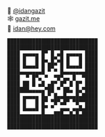 🦩  [@idangazit](https://twitter.com/idangazit)<br/>
🕸  [gazit.me](https://gazit.me)<br/>
📮  [idan@hey.com](mailto:idan@hey.com)

```
█████████████████████████████
█████████████████████████████
████ ▄▄▄▄▄ █▀ █ ▄█ ▄▄▄▄▄ ████
████ █   █ █▄ █▀▄█ █   █ ████
████ █▄▄▄█ █ ██▀ █ █▄▄▄█ ████
████▄▄▄▄▄▄▄█ ▀ ▀ █▄▄▄▄▄▄▄████
████  ▀ █▀▄ ▀  ▀█▀▄▄ █  ▀████
████ ██ █ ▄█ ▄█▀ █▀ █ █▀ ████
███████▄▄▄▄▄▀██ ▀ ██▄ █▄▀████
████ ▄▄▄▄▄ █▄▀ █▄▄█▄▄▄█▄█████
████ █   █ █▀ ▀█▀▄█▀ ▀█▀▀████
████ █▄▄▄█ █▀ ▀  ▄▄▄ ▄▄█▄████
████▄▄▄▄▄▄▄█▄▄▄███▄▄█▄█▄█████
█████████████████████████████
█████████████████████████████
```
